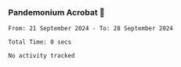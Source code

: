 ### Pandemonium Acrobat 🤸

<!--START_SECTION:waka-->

```all_time
From: 21 September 2024 - To: 28 September 2024

Total Time: 0 secs

No activity tracked
```

<!--END_SECTION:waka-->
